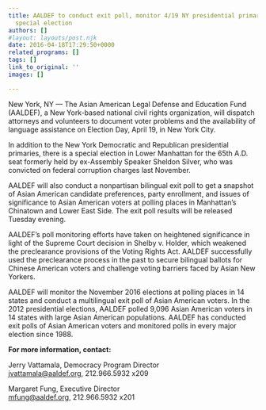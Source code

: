 ```yaml
---
title: AALDEF to conduct exit poll, monitor 4/19 NY presidential primaries & 65 A.D.
  special election
authors: []
#layout: layouts/post.njk
date: 2016-04-18T17:29:50+0000
related_programs: []
tags: []
link_to_original: ''
images: []

---
```

New York, NY — The Asian American Legal Defense and Education Fund (AALDEF), a New York-based national civil rights organization, will dispatch attorneys and volunteers to document voter problems and the availability of language assistance on Election Day, April 19, in New York City.

In addition to the New York Democratic and Republican presidential primaries, there is a special election in Lower Manhattan for the 65th A.D. seat formerly held by ex-Assembly Speaker Sheldon Silver, who was convicted on federal corruption charges last November.

AALDEF will also conduct a nonpartisan bilingual exit poll to get a snapshot of Asian American candidate preferences, party enrollment, and issues of significance to Asian American voters at polling places in Manhattan’s Chinatown and Lower East Side. The exit poll results will be released Tuesday evening.

AALDEF’s poll monitoring efforts have taken on heightened significance in light of the Supreme Court decision in Shelby v. Holder, which weakened the preclearance provisions of the Voting Rights Act. AALDEF successfully used the preclearance process in the past to secure bilingual ballots for Chinese American voters and challenge voting barriers faced by Asian New Yorkers.

AALDEF will monitor the November 2016 elections at polling places in 14 states and conduct a multilingual exit poll of Asian American voters. In the 2012 presidential elections, AALDEF polled 9,096 Asian American voters in 14 states with large Asian American populations. AALDEF has conducted exit polls of Asian American voters and monitored polls in every major election since 1988.

**For more information, contact:**

Jerry Vattamala, Democracy Program Director  
jvattamala@aaldef.org, 212.966.5932 x209

Margaret Fung, Executive Director  
mfung@aaldef.org, 212.966.5932 x201